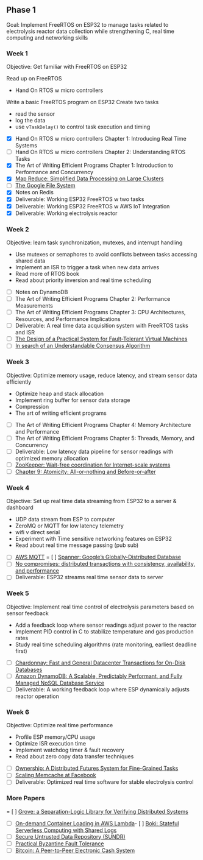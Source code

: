 ## Phase 1
Goal: Implement FreeRTOS on ESP32 to manage tasks related to electrolysis reactor data collection while strengthening C, real time computing and networking skills

### Week 1
Objective: Get familiar with FreeRTOS on ESP32

Read up on FreeRTOS 
- Hand On RTOS w micro controllers

Write a basic FreeRTOS program on ESP32
Create two tasks 
- read the sensor
- log the data
- use `vTaskDelay()` to control task execution and timing

- [x] Hand On RTOS w micro controllers Chapter 1: Introducing Real Time Systems
- [ ] Hand On RTOS w micro controllers Chapter 2: Understanding RTOS Tasks
- [x] The Art of Writing Efficient Programs Chapter 1: Introduction to Performance and Concurrency
- [x] [Map Reduce: Simplified Data Processing on Large Clusters](https://pdos.csail.mit.edu/6.824/papers/mapreduce.pdf)
- [ ] [The Google File System](https://pdos.csail.mit.edu/6.824/papers/gfs.pdf)
- [x] Notes on Redis
- [x] Deliverable: Working ESP32 FreeRTOS w two tasks
- [x] Deliverable: Working ESP32 FreeRTOS w AWS IoT Integration
- [x] Deliverable: Working electrolysis reactor

### Week 2
Objective: learn task synchronization, mutexes, and interrupt handling

- Use mutexes or semaphores to avoid conflicts between tasks accessing shared data
- Implement an ISR to trigger a task when new data arrives
- Read more of RTOS book
- Read about priority inversion and real time scheduling 

- [ ] Notes on DynamoDB
- [ ] The Art of Writing Efficient Programs Chapter 2: Performance Measurements
- [ ] The Art of Writing Efficient Programs Chapter 3: CPU Architectures, Resources, and Performance Implications
- [ ] Deliverable: A real time data acquisition system with FreeRTOS tasks and ISR
- [ ] [The Design of a Practical System for Fault-Tolerant Virtual Machines](https://pdos.csail.mit.edu/6.824/papers/vm-ft.pdf)
- [ ] [In search of an Understandable Consensus Algorithm](https://pdos.csail.mit.edu/6.824/papers/raft-extended.pdf)

### Week 3
Objective: Optimize memory usage, reduce latency, and stream sensor data efficiently

- Optimize heap and stack allocation
- Implement ring buffer for sensor data storage
- Compression
- The art of writing efficient programs

- [ ] The Art of Writing Efficient Programs Chapter 4: Memory Architecture and Performance
- [ ] The Art of Writing Efficient Programs Chapter 5: Threads, Memory, and Concurrency 
- [ ] Deliverable: Low latency data pipeline for sensor readings with optimized memory allocation
- [ ] [ZooKeeper: Wait-free coordination for Internet-scale systems](https://pdos.csail.mit.edu/6.824/papers/zookeeper.pdf)
 - [ ] [Chapter 9: Atomicity: All-or-nothing and Before-or-after](https://ocw.mit.edu/courses/res-6-004-principles-of-computer-system-design-an-introduction-spring-2009/resources/atomicity_open_5_0/)

### Week 4
Objective: Set up real time data streaming from ESP32 to a server & dashboard

- UDP data stream from ESP to computer
- ZeroMQ or MQTT for low latency telemetry 
- wifi v direct serial
- Experiment with Time sensitive networking features on ESP32
- Read about real time message passing (pub sub)

- [ ] [AWS MQTT](https://docs.aws.amazon.com/iot/latest/developerguide/mqtt.html)
= [ ] [Spanner: Google’s Globally-Distributed Database](https://pdos.csail.mit.edu/6.824/papers/spanner.pdf)
- [ ] [No compromises: distributed transactions with consistency, availability, and performance](https://pdos.csail.mit.edu/6.824/papers/farm-2015.pdf)
- [ ] Deliverable: ESP32 streams real time sensor data to server

### Week 5
Objective: Implement real time control of electrolysis parameters based on sensor feedback

- Add a feedback loop where sensor readings adjust power to the reactor
- Implement PID control in C to stabilize temperature and gas production rates
- Study real time scheduling algorithms (rate monitoring, earliest deadline first)

- [ ] [Chardonnay: Fast and General Datacenter Transactions for On-Disk Databases](https://pdos.csail.mit.edu/6.824/papers/osdi23-eldeeb.pdf)
 - [ ] [Amazon DynamoDB: A Scalable, Predictably Performant, and Fully Managed NoSQL Database Service](https://pdos.csail.mit.edu/6.824/papers/atc22-dynamodb.pdf)
- [ ] Deliverable: A working feedback loop where ESP dynamically adjusts reactor operation

### Week 6
Objective: Optimize real time performance 

- Profile ESP memory/CPU usage
- Optimize ISR execution time
- Implement watchdog timer & fault recovery
- Read about zero copy data transfer techniques

- [ ] [Ownership: A Distributed Futures System for Fine-Grained Tasks](https://pdos.csail.mit.edu/6.824/papers/ray.pdf)
- [ ] [Scaling Memcache at Facebook](https://pdos.csail.mit.edu/6.824/papers/memcache-fb.pdf) 
- [ ] Deliverable: Optimized real time software for stable electrolysis control

### More Papers
= [ ] [Grove: a Separation-Logic Library for Verifying Distributed Systems](https://pdos.csail.mit.edu/6.824/papers/grove.pdf)
- [ ] [On-demand Container Loading in AWS Lambda](https://pdos.csail.mit.edu/6.824/papers/atc23-brooker.pdf)- [ ] [Boki: Stateful Serverless Computing with Shared Logs](https://pdos.csail.mit.edu/6.824/papers/jia21sosp-boki.pdf)
- [ ] [Secure Untrusted Data Repository (SUNDR)](https://pdos.csail.mit.edu/6.824/papers/li-sundr.pdf)
- [ ] [Practical Byzantine Fault Tolerance](https://pdos.csail.mit.edu/6.824/papers/castro-practicalbft.pdf)
- [ ] [Bitcoin: A Peer-to-Peer Electronic Cash System](https://pdos.csail.mit.edu/6.824/papers/bitcoin.pdf)